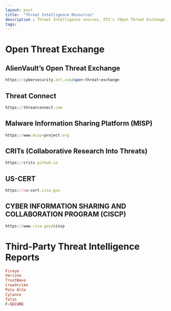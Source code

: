 ```yaml
---
layout: post
title:  "Threat Intelligence Resources"
description : Threat Intelligence sources, OTX's (Open Threat Exchange), Intel Reports.
tags: 
---
```


# Open Threat Exchange

## AlienVault’s Open Threat Exchange

```ruby
https://cybersecurity.att.com/open-threat-exchange
```

## Threat Connect

```ruby
https://threatconnect.com
 ```
 
 ## Malware Information Sharing Platform (MISP) 
 
 ```ruby
 https://www.misp-project.org
 ```
 
 ## CRITs (Collaborative Research Into Threats)
 
 ```ruby
 https://crits.github.io
 ```

## US-CERT

```ruby
https://us-cert.cisa.gov
```

## CYBER INFORMATION SHARING AND COLLABORATION PROGRAM (CISCP)

 ```ruby
https://www.cisa.gov/ciscp
```

# Third-Party Threat Intelligence Reports

```ruby
Fireye
Verizon
TrustWave
CrowStrike
Palo Alto
Cylance
Talos
F-SECURE
```
